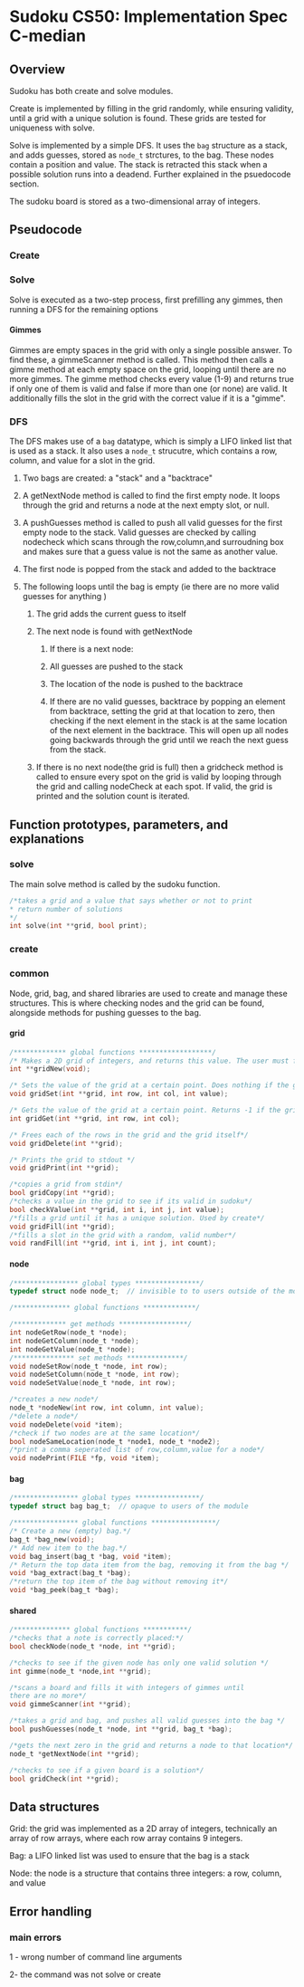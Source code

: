 # Sudoku CS50: Implementation Spec C-median

## Overview

Sudoku has both create and solve modules. 

Create is implemented by filling in the grid randomly, while ensuring validity, until a grid with a unique solution is found. These grids are tested for uniqueness with solve. 

Solve is implemented by a simple DFS. It uses the `bag` structure as a stack, and adds guesses, stored as `node_t` strctures, to the bag. These nodes contain a position and value. The stack is retracted this stack when a possible solution runs into a deadend. Further explained in the psuedocode section.

The sudoku board is stored as a two-dimensional array of integers. 

## Pseudocode

### Create

### Solve

Solve is executed as a two-step process, first prefilling any gimmes, then running a DFS for the remaining options 

#### Gimmes

Gimmes are empty spaces in the grid with only a single possible answer. To find these, a gimmeScanner method is called. This method then calls a gimme method at each empty space on the grid, looping until there are no more gimmes. The gimme method checks every value (1-9) and returns true if only one of them is valid and false if more than one (or none) are valid. It additionally fills the slot in the grid with the correct value if it is a "gimme". 

### DFS 

The DFS makes use of a `bag` datatype, which is simply a LIFO linked list that is used as a stack. It also uses a `node_t` strucutre, which contains a row, column, and value for a slot in the grid. 

1. Two bags are created: a "stack" and a "backtrace" 

2. A getNextNode method is called to find the first empty node. It loops through the grid and returns a node at the next empty slot, or null.

3. A pushGuesses method is called to push all valid guesses for the first empty node to the stack. Valid guesses are checked by calling nodecheck which scans through the row,column,and surroudning box and makes sure that a guess value is not the same as another value.

4. The first node is popped from the stack and added to the backtrace 

5. The following loops until the bag is empty (ie there are no more valid guesses for anything )

    1. The grid adds the current guess to itself

    2. The next node is found with getNextNode

        1. If there is a next node: 
        
        2. All guesses are pushed to the stack

        3. The location of the node is pushed to the backtrace

        4. If there are no valid guesses, backtrace by popping an element from backtrace, setting the grid at that location to zero, then checking if the next element in the stack is at the same location of the next element in the backtrace. This will open up all nodes going backwards through the grid until we reach the next guess from the stack.

    3. If there is no next node(the grid is full) then a gridcheck method is called to ensure every spot on the grid is valid by looping through the grid and calling nodeCheck at each spot. If valid, the grid is printed and the solution count is iterated. 


## Function prototypes, parameters, and explanations

### solve

The main solve method is called by the sudoku function. 
```c
/*takes a grid and a value that says whether or not to print
* return number of solutions
*/
int solve(int **grid, bool print);
```
### create 

### common
Node, grid, bag, and shared libraries are used to create and manage these structures. This is where checking nodes and the grid can be found, alongside methods for pushing guesses to the bag. 

#### grid
```c
/************* global functions ******************/
/* Makes a 2D grid of integers, and returns this value. The user must free the grid or call gridDelete.*/
int **gridNew(void);

/* Sets the value of the grid at a certain point. Does nothing if the grid pointer is null.*/
void gridSet(int **grid, int row, int col, int value);

/* Gets the value of the grid at a certain point. Returns -1 if the grid pointer is null */
int gridGet(int **grid, int row, int col);

/* Frees each of the rows in the grid and the grid itself*/
void gridDelete(int **grid);

/* Prints the grid to stdout */
void gridPrint(int **grid);

/*copies a grid from stdin*/
bool gridCopy(int **grid);
/*checks a value in the grid to see if its valid in sudoku*/
bool checkValue(int **grid, int i, int j, int value); 
/*fills a grid until it has a unique solution. Used by create*/
void gridFill(int **grid);
/*fills a slot in the grid with a random, valid number*/
void randFill(int **grid, int i, int j, int count);
```

#### node 
```c
/**************** global types ****************/
typedef struct node node_t;  // invisible to to users outside of the module

/************** global functions *************/

/************* get methods *****************/
int nodeGetRow(node_t *node);
int nodeGetColumn(node_t *node);
int nodeGetValue(node_t *node);
/*************** set methods **************/
void nodeSetRow(node_t *node, int row);
void nodeSetColumn(node_t *node, int row);
void nodeSetValue(node_t *node, int row);

/*creates a new node*/
node_t *nodeNew(int row, int column, int value);
/*delete a node*/
void nodeDelete(void *item);
/*check if two nodes are at the same location*/
bool nodeSameLocation(node_t *node1, node_t *node2);
/*print a comma seperated list of row,column,value for a node*/
void nodePrint(FILE *fp, void *item);
```

#### bag 
```c
/**************** global types ****************/
typedef struct bag bag_t;  // opaque to users of the module

/**************** global functions ****************/
/* Create a new (empty) bag.*/
bag_t *bag_new(void);
/* Add new item to the bag.*/
void bag_insert(bag_t *bag, void *item);
/* Return the top data item from the bag, removing it from the bag */
void *bag_extract(bag_t *bag);
/*return the top item of the bag without removing it*/
void *bag_peek(bag_t *bag);
```
#### shared 
```c
/************** global functions ***********/
/*checks that a note is correctly placed:*/
bool checkNode(node_t *node, int **grid);

/*checks to see if the given node has only one valid solution */
int gimme(node_t *node,int **grid);

/*scans a board and fills it with integers of gimmes until
there are no more*/
void gimmeScanner(int **grid);

/*takes a grid and bag, and pushes all valid guesses into the bag */
bool pushGuesses(node_t *node, int **grid, bag_t *bag);

/*gets the next zero in the grid and returns a node to that location*/
node_t *getNextNode(int **grid);

/*checks to see if a given board is a solution*/
bool gridCheck(int **grid);
```

## Data structures

Grid: the grid was implemented as a 2D array of integers, technically an array of row arrays, where each row array contains 9 integers.

Bag: a LIFO linked list was used to ensure that the bag is a stack

Node: the node is a structure that contains three integers: a row, column, and value

## Error handling

### main errors

1 - wrong number of command line arguments

2- the command was not solve or create
